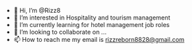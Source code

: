 - 👋 Hi, I’m @Rizz8
- 👀 I’m interested in Hospitality and tourism management 
- 🌱 I’m currently learning for hotel management job roles
- 💞️ I’m looking to collaborate on ...
- 📫 How to reach me my email is rizzreborn8828@gmail.com

<!---
Rizz8/Rizz8 is a ✨ special ✨ repository because its `README.md` (this file) appears on your GitHub profile.
You can click the Preview link to take a look at your changes.
--->

